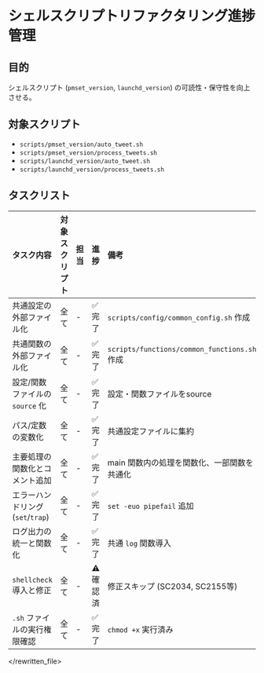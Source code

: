 # シェルスクリプトリファクタリング進捗管理

## 目的

シェルスクリプト (`pmset_version`, `launchd_version`) の可読性・保守性を向上させる。

## 対象スクリプト

*   `scripts/pmset_version/auto_tweet.sh`
*   `scripts/pmset_version/process_tweets.sh`
*   `scripts/launchd_version/auto_tweet.sh`
*   `scripts/launchd_version/process_tweets.sh`

## タスクリスト

| タスク内容                        | 対象スクリプト                     | 担当 | 進捗      | 備考                                   |
| :-------------------------------- | :--------------------------------- | :--- | :-------- | :------------------------------------- |
| 共通設定の外部ファイル化          | 全て                               | -    | ✅ 完了   | `scripts/config/common_config.sh` 作成 |
| 共通関数の外部ファイル化          | 全て                               | -    | ✅ 完了   | `scripts/functions/common_functions.sh` 作成 |
| 設定/関数ファイルの `source` 化   | 全て                               | -    | ✅ 完了   | 設定・関数ファイルをsource             |
| パス/定数の変数化                 | 全て                               | -    | ✅ 完了   | 共通設定ファイルに集約                 |
| 主要処理の関数化とコメント追加    | 全て                               | -    | ✅ 完了   | main 関数内の処理を関数化、一部関数を共通化 |
| エラーハンドリング (`set`/`trap`) | 全て                               | -    | ✅ 完了   | `set -euo pipefail` 追加               |
| ログ出力の統一と関数化            | 全て                               | -    | ✅ 完了   | 共通 `log` 関数導入                     |
| `shellcheck` 導入と修正           | 全て                               | -    | ⚠️確認済  | 修正スキップ (SC2034, SC2155等)     |
| `.sh` ファイルの実行権限確認     | 全て                               | -    | ✅ 完了   | `chmod +x` 実行済み                 |

</rewritten_file> 